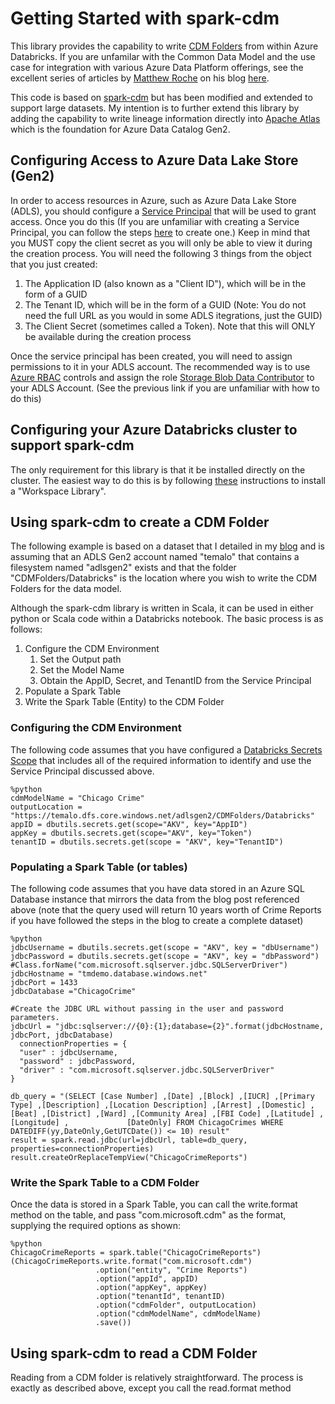 # Getting Started with spark-cdm
This library provides the capability to write [CDM Folders](https://docs.microsoft.com/en-us/common-data-model/data-lake) from within Azure Databricks. If you are unfamilar with the Common Data Model and the use case for integration with various Azure Data Platform offerings, see the excellent series of articles by [Matthew Roche](https://twitter.com/SQLAllFather) on his blog [here](https://ssbipolar.com/category/power-bi/dataflows/).

This code is based on [spark-cdm](https://github.com/Azure/spark-cdm) but has been modified and extended to support large datasets. My intention is to further extend this library by adding the capability to write lineage information directly into [Apache Atlas](http://atlas.apache.org/0.8.0-incubating/index.html) which is the foundation for Azure Data Catalog Gen2.

## Configuring Access to Azure Data Lake Store (Gen2)
In order to access resources in Azure, such as Azure Data Lake Store (ADLS), you should configure a [Service Principal](https://docs.microsoft.com/en-us/azure/active-directory/develop/app-objects-and-service-principals) that will be used to grant access. Once you do this (If you are unfamiliar with creating a Service Principal, you can follow the steps [here](https://docs.microsoft.com/en-us/azure/active-directory/develop/howto-create-service-principal-portal) to create one.) Keep in mind that you MUST copy the client secret as you will only be able to view it during the creation process. You will need the following 3 things from the object that you just created:
1. The Application ID (also known as a "Client ID"), which will be in the form of a GUID
2. The Tenant ID, which will be in the form of a GUID (Note: You do not need the full URL as you would in some ADLS itegrations, just the GUID)
3. The Client Secret (sometimes called a Token). Note that this will ONLY be available during the creation process

Once the service principal has been created, you will need to assign permissions to it in your ADLS account. The recommended way is to use [Azure RBAC](https://docs.microsoft.com/en-us/azure/role-based-access-control/overview) controls and assign the role [Storage Blob Data Contributor](https://docs.microsoft.com/en-us/azure/storage/common/storage-auth-aad-rbac-portal) to your ADLS Account. (See the previous link if you are unfamiliar with how to do this)
## Configuring your Azure Databricks cluster to support spark-cdm
The only requirement for this library is that it be installed directly on the cluster. The easiest way to do this is by following [these](https://docs.microsoft.com/en-us/azure/databricks/libraries#install-workspace-libraries) instructions to install a "Workspace Library". 

## Using spark-cdm to create a CDM Folder
The following example is based on a dataset that I detailed in my [blog](https://sqltrainer.com/2019/04/07/update-to-creating-a-real-world-database-in-azure/) and is assuming that an ADLS Gen2 account named "temalo" that contains a filesystem named "adlsgen2" exists and that the folder "CDMFolders/Databricks" is the location where you wish to write the CDM Folders for the data model. 

Although the spark-cdm library is written in Scala, it can be used in either python or Scala code within a Databricks notebook. The basic process is as follows:
1. Configure the CDM Environment
    1. Set the Output path
    2. Set the Model Name
    3. Obtain the AppID, Secret, and TenantID from the Service Principal
2. Populate a Spark Table
3. Write the Spark Table (Entity) to the CDM Folder

### Configuring the CDM Environment
The following code assumes that you have configured a [Databricks Secrets Scope](https://docs.microsoft.com/en-us/azure/databricks/security/secrets/secrets) that includes all of the required information to identify and use the Service Principal discussed above.

    %python
    cdmModelName = "Chicago Crime"
    outputLocation = "https://temalo.dfs.core.windows.net/adlsgen2/CDMFolders/Databricks" 
    appID = dbutils.secrets.get(scope="AKV", key="AppID")
    appKey = dbutils.secrets.get(scope="AKV", key="Token")
    tenantID = dbutils.secrets.get(scope = "AKV", key="TenantID")

### Populating a Spark Table (or tables)

The following code assumes that you have data stored in an Azure SQL Database instance that mirrors the data from the blog post referenced above (note that the query used will return 10 years worth of Crime Reports if you have followed the steps in the blog to create a complete dataset)

    %python
    jdbcUsername = dbutils.secrets.get(scope = "AKV", key = "dbUsername")
    jdbcPassword = dbutils.secrets.get(scope = "AKV", key = "dbPassword")
    #Class.forName("com.microsoft.sqlserver.jdbc.SQLServerDriver")
    jdbcHostname = "tmdemo.database.windows.net"
    jdbcPort = 1433
    jdbcDatabase ="ChicagoCrime"

    #Create the JDBC URL without passing in the user and password parameters.
    jdbcUrl = "jdbc:sqlserver://{0}:{1};database={2}".format(jdbcHostname, jdbcPort, jdbcDatabase)
      connectionProperties = {
      "user" : jdbcUsername,
      "password" : jdbcPassword,
      "driver" : "com.microsoft.sqlserver.jdbc.SQLServerDriver"
    }
    
    db_query = "(SELECT [Case Number] ,[Date] ,[Block] ,[IUCR] ,[Primary Type] ,[Description] ,[Location Description] ,[Arrest] ,[Domestic] ,[Beat] ,[District] ,[Ward] ,[Community Area] ,[FBI Code] ,[Latitude] ,[Longitude] ,             [DateOnly] FROM ChicagoCrimes WHERE DATEDIFF(yy,DateOnly,GetUTCDate()) <= 10) result"
    result = spark.read.jdbc(url=jdbcUrl, table=db_query, properties=connectionProperties)
    result.createOrReplaceTempView("ChicagoCrimeReports")

### Write the Spark Table to a CDM Folder

Once the data is stored in a Spark Table, you can call the write.format method on the table, and pass "com.microsoft.cdm" as the format, supplying the required options as shown:

    %python
    ChicagoCrimeReports = spark.table("ChicagoCrimeReports")
    (ChicagoCrimeReports.write.format("com.microsoft.cdm")
                       .option("entity", "Crime Reports")
                       .option("appId", appID)
                       .option("appKey", appKey)
                       .option("tenantId", tenantID)
                       .option("cdmFolder", outputLocation)
                       .option("cdmModelName", cdmModelName)
                       .save())

## Using spark-cdm to read a CDM Folder
Reading from a CDM folder is relatively straightforward. The process is exactly as described above, except you call the read.format method